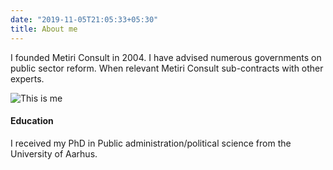 ```yaml
---
date: "2019-11-05T21:05:33+05:30"
title: About me
---
```


I founded Metiri Consult in 2004. I have advised numerous governments on public sector reform. When relevant Metiri Consult sub-contracts with other experts.


![This is me][1]


#### Education

I received my PhD in Public administration/political science from the University of Aarhus.

[1]: /img/about.jpg
